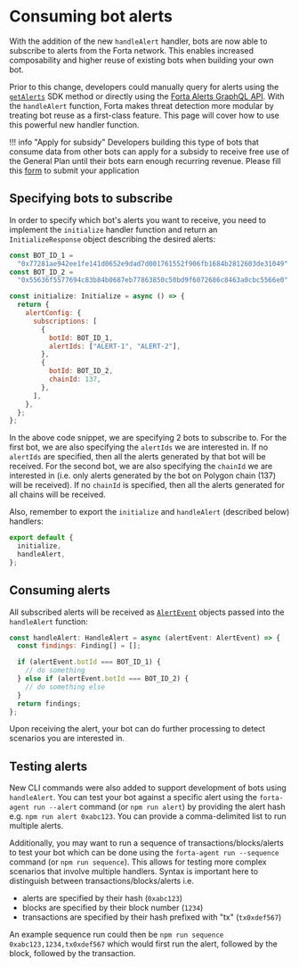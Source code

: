 # Consuming bot alerts

With the addition of the new `handleAlert` handler, bots are now able to subscribe to alerts from the Forta network. This enables increased composability and higher reuse of existing bots when building your own bot.

Prior to this change, developers could manually query for alerts using the [`getAlerts`](sdk.md#getalerts) SDK method or directly using the [Forta Alerts GraphQL API](api.md). With the `handleAlert` function, Forta makes threat detection more modular by treating bot reuse as a first-class feature. This page will cover how to use this powerful new handler function.

!!! info "Apply for subsidy"
    Developers building this type of bots that consume data from other bots can apply for a subsidy to receive free use of the General Plan until their bots earn enough recurring revenue. Please fill this [form](https://docs.google.com/forms/d/e/1FAIpQLSfZUMvSVCThWx78rCw2Xibvgigwk_-THnkBWjPT8u08JZVsNg/viewform) to submit your application

## Specifying bots to subscribe

In order to specify which bot's alerts you want to receive, you need to implement the `initialize` handler function and return an `InitializeResponse` object describing the desired alerts:

```javascript
const BOT_ID_1 =
  "0x77281ae942ee1fe141d0652e9dad7d001761552f906fb1684b2812603de31049";
const BOT_ID_2 =
  "0x55636f5577694c83b84b0687eb77863850c50bd9f6072686c8463a0cbc5566e0";

const initialize: Initialize = async () => {
  return {
    alertConfig: {
      subscriptions: [
        {
          botId: BOT_ID_1,
          alertIds: ["ALERT-1", "ALERT-2"],
        },
        {
          botId: BOT_ID_2,
          chainId: 137,
        },
      ],
    },
  };
};
```

In the above code snippet, we are specifying 2 bots to subscribe to. For the first bot, we are also specifying the `alertIds` we are interested in. If no `alertIds` are specified, then all the alerts generated by that bot will be received. For the second bot, we are also specifying the `chainId` we are interested in (i.e. only alerts generated by the bot on Polygon chain (137) will be received). If no `chainId` is specified, then all the alerts generated for all chains will be received.

Also, remember to export the `initialize` and `handleAlert` (described below) handlers:

```javascript
export default {
  initialize,
  handleAlert,
};
```

## Consuming alerts

All subscribed alerts will be received as [`AlertEvent`](sdk.md#alertevent) objects passed into the `handleAlert` function:

```javascript
const handleAlert: HandleAlert = async (alertEvent: AlertEvent) => {
  const findings: Finding[] = [];

  if (alertEvent.botId === BOT_ID_1) {
    // do something
  } else if (alertEvent.botId === BOT_ID_2) {
    // do something else
  }
  return findings;
};
```

Upon receiving the alert, your bot can do further processing to detect scenarios you are interested in.

## Testing alerts

New CLI commands were also added to support development of bots using `handleAlert`. You can test your bot against a specific alert using the `forta-agent run --alert` command (or `npm run alert`) by providing the alert hash e.g. `npm run alert 0xabc123`. You can provide a comma-delimited list to run multiple alerts.

Additionally, you may want to run a sequence of transactions/blocks/alerts to test your bot which can be done using the `forta-agent run --sequence` command (or `npm run sequence`). This allows for testing more complex scenarios that involve multiple handlers. Syntax is important here to distinguish between transactions/blocks/alerts i.e.

- alerts are specified by their hash (`0xabc123`)
- blocks are specified by their block number (`1234`)
- transactions are specified by their hash prefixed with "tx" (`tx0xdef567`)

An example sequence run could then be `npm run sequence 0xabc123,1234,tx0xdef567` which would first run the alert, followed by the block, followed by the transaction.
